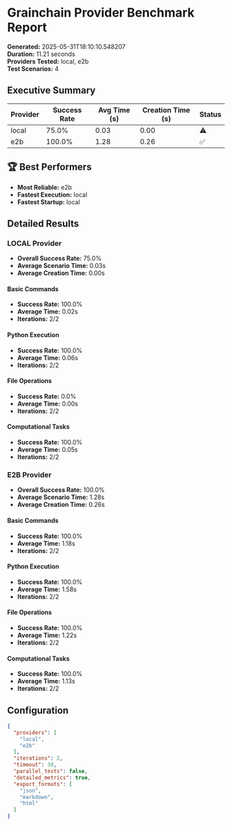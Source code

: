 # Grainchain Provider Benchmark Report

**Generated:** 2025-05-31T18:10:10.548207  
**Duration:** 11.21 seconds  
**Providers Tested:** local, e2b  
**Test Scenarios:** 4  

## Executive Summary

| Provider | Success Rate | Avg Time (s) | Creation Time (s) | Status |
|----------|--------------|--------------|-------------------|--------|
| local | 75.0% | 0.03 | 0.00 | ⚠️ |
| e2b | 100.0% | 1.28 | 0.26 | ✅ |

## 🏆 Best Performers

- **Most Reliable:** e2b
- **Fastest Execution:** local
- **Fastest Startup:** local

## Detailed Results

### LOCAL Provider

- **Overall Success Rate:** 75.0%
- **Average Scenario Time:** 0.03s
- **Average Creation Time:** 0.00s

#### Basic Commands
- **Success Rate:** 100.0%
- **Average Time:** 0.02s
- **Iterations:** 2/2

#### Python Execution
- **Success Rate:** 100.0%
- **Average Time:** 0.06s
- **Iterations:** 2/2

#### File Operations
- **Success Rate:** 0.0%
- **Average Time:** 0.00s
- **Iterations:** 2/2

#### Computational Tasks
- **Success Rate:** 100.0%
- **Average Time:** 0.05s
- **Iterations:** 2/2

### E2B Provider

- **Overall Success Rate:** 100.0%
- **Average Scenario Time:** 1.28s
- **Average Creation Time:** 0.26s

#### Basic Commands
- **Success Rate:** 100.0%
- **Average Time:** 1.18s
- **Iterations:** 2/2

#### Python Execution
- **Success Rate:** 100.0%
- **Average Time:** 1.58s
- **Iterations:** 2/2

#### File Operations
- **Success Rate:** 100.0%
- **Average Time:** 1.22s
- **Iterations:** 2/2

#### Computational Tasks
- **Success Rate:** 100.0%
- **Average Time:** 1.13s
- **Iterations:** 2/2

## Configuration

```json
{
  "providers": [
    "local",
    "e2b"
  ],
  "iterations": 2,
  "timeout": 30,
  "parallel_tests": false,
  "detailed_metrics": true,
  "export_formats": [
    "json",
    "markdown",
    "html"
  ]
}
```
